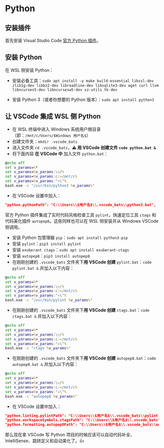 # Python

## 安装插件

首先安装 Visual Studio Code [官方 Python 插件](https://marketplace.visualstudio.com/items?itemName=ms-python.python)。

## 安装 Python

在 WSL 侧安装 Python：

- 安装必备工具：`sudo apt install -y make build-essential libssl-dev zlib1g-dev libbz2-dev libreadline-dev libsqlite3-dev wget curl llvm libncurses5-dev libncursesw5-dev xz-utils tk-dev`

- 安装 Python 3（或者你想要的 Python 版本）：`sudo apt install python3`

## 让 VSCode 集成 WSL 侧 Python

- 在 WSL 终端中进入 Windows 系统用户根目录（即：`/mnt/c/Users/$Windows 用户名$`）
- 创建文件夹：`mkdir .vscode_bats`
- 进入文件夹 `cd .vscode_bats`，**⚠ 用 VSCode 创建文件 `code python.bat &`**
- 将下面内容 **在 VSCode 中** 加入文件 `python.bat`：

```bat
@echo off
set v_params=%*
set v_params=%v_params:\=/%
set v_params=%v_params:c:=/mnt/c%
set v_params=%v_params:"=\"%
bash.exe -c "/usr/bin/python3 %v_params%"
```

- 在 VSCode 设置中加入：

```json
"python.pythonPath": "C:\\Users\\$用户名$\\.vscode_bats\\python3.bat",
```

官方 Python 插件集成了实时代码风格检查工具 `pylint`，快速定位工具 `ctags` 和代码美化插件 `autopep8`。这些同样也可以在 WSL 侧安装并从 Windows VSCode 侧调用。

- 安装 Python 包管理器 `pip`：`sudo apt install python3-pip`
- 安装 `pylint`：`pip3 install pylint`
- 安装 `exuberant ctags`：`sudo apt install exuberant-ctags`
- 安装 `autopep8`：`pip3 install autopep8`
- 在刚刚创建的 `.vscode_bats` 文件夹下**用 VSCode 创建** `pylint.bat`：`code pylint.bat &` 并加入以下内容：

```bat
@echo off
set v_params=%*
set v_params=%v_params:\=/%
set v_params=%v_params:c:=/mnt/c%
set v_params=%v_params:"=\"%
bash.exe -c "/usr/bin/pylint %v_params%"
```

- 在刚刚创建的 `.vscode_bats` 文件夹下**用 VSCode 创建** `ctags.bat`：`code ctags.bat &` 并加入以下内容：

```bat
@echo off
set v_params=%*
set v_params=%v_params:\=/%
set v_params=%v_params:c:=/mnt/c%
set v_params=%v_params:"=\"%
bash.exe -c "ctags %v_params%"
```

- 在刚刚创建的 `.vscode_bats` 文件夹下**用 VSCode 创建** `autopep8.bat`：`code autopep8.bat &` 并加入以下内容：

```bat
@echo off
set v_params=%*
set v_params=%v_params:\=/%
set v_params=%v_params:c:=/mnt/c%
set v_params=%v_params:"=\"%
bash.exe -c "autopep8 %v_params%"
```

- 在 VSCode 设置中加入：

```json
"python.linting.pylintPath": "C:\\Users\\$用户名$\\.vscode_bats\\pylint.bat",
"python.workspaceSymbols.ctagsPath": "C:\\Users\\$用户名$\\.vscode_bats\\ctags.bat",
"python.formatting.autopep8Path": "C:\\Users\\$用户名$\\.vscode_bats\\autopep8.bat"
```

那么现在拿 VSCode 写 Python 项目的时候应该可以自动代码补全、IntelliSense、跳转定义和自动美化了。👍